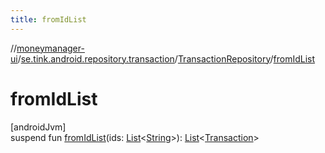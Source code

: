 ```yaml
---
title: fromIdList
---
```

//[moneymanager-ui](../../../index.html)/[se.tink.android.repository.transaction](../index.html)/[TransactionRepository](index.html)/[fromIdList](from-id-list.html)



# fromIdList



[androidJvm]\
suspend fun [fromIdList](from-id-list.html)(ids: [List](https://kotlinlang.org/api/latest/jvm/stdlib/kotlin.collections/-list/index.html)&lt;[String](https://kotlinlang.org/api/latest/jvm/stdlib/kotlin/-string/index.html)&gt;): [List](https://kotlinlang.org/api/latest/jvm/stdlib/kotlin.collections/-list/index.html)&lt;[Transaction](../../com.tink.model.transaction/-transaction/index.html)&gt;




